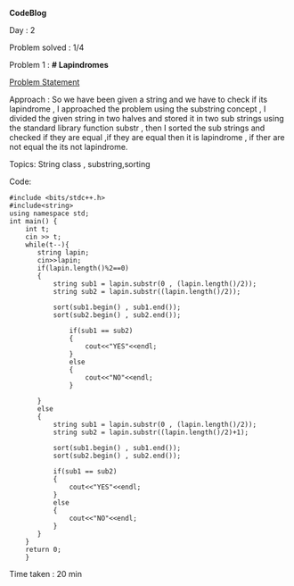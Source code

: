 **CodeBlog**

Day : 2

Problem solved : 1/4

Problem 1 : **# Lapindromes**

[Problem Statement](https://www.codechef.com/problems/LAPIN)

Approach : So we have been given a string and we have to check if its lapindrome , I approached the problem using the substring concept , I divided the given string in two halves and stored it in two sub strings using the standard library function substr , then I sorted the sub strings and checked if they are equal ,if they are equal then it is lapindrome , if ther are not equal the its not lapindrome.

Topics: String class , substring,sorting

Code:

    #include <bits/stdc++.h>
    #include<string>
    using namespace std;
    int main() {
    	int t;
    	cin >> t;
    	while(t--){
    	   string lapin;
    	   cin>>lapin;
    	   if(lapin.length()%2==0)
    	   {
    	       string sub1 = lapin.substr(0 , (lapin.length()/2));
    	       string sub2 = lapin.substr((lapin.length()/2));

    	       sort(sub1.begin() , sub1.end());
    	       sort(sub2.begin() , sub2.end());

    	       	   if(sub1 == sub2)
            	   {
            	       cout<<"YES"<<endl;
            	   }
            	   else
            	   {
            	       cout<<"NO"<<endl;
            	   }

    	   }
    	   else
    	   {
    	       string sub1 = lapin.substr(0 , (lapin.length()/2));
    	       string sub2 = lapin.substr((lapin.length()/2)+1);

    	       sort(sub1.begin() , sub1.end());
    	       sort(sub2.begin() , sub2.end());

        	   if(sub1 == sub2)
        	   {
        	       cout<<"YES"<<endl;
        	   }
        	   else
        	   {
        	       cout<<"NO"<<endl;
        	   }
    	   }
    	}
    	return 0;
    	}

Time taken : 20 min
